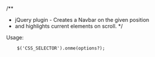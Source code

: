 /**
 * jQuery plugin - Creates a Navbar on the given position
 * and highlights current elements on scroll.
 */

 Usage:

        $('CSS_SELECTOR').onme(options?);